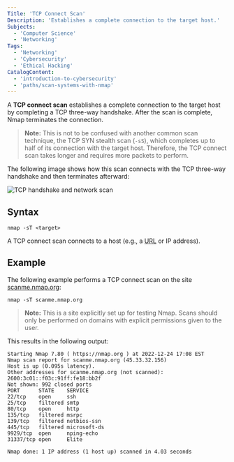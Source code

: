 ```yaml
---
Title: 'TCP Connect Scan'
Description: 'Establishes a complete connection to the target host.'
Subjects:
  - 'Computer Science'
  - 'Networking'
Tags:
  - 'Networking'
  - 'Cybersecurity'
  - 'Ethical Hacking'
CatalogContent:
  - 'introduction-to-cybersecurity'
  - 'paths/scan-systems-with-nmap'
---
```


A **TCP connect scan** establishes a complete connection to the target host by completing a TCP three-way handshake. After the scan is complete, Nmap terminates the connection.

> **Note:** This is not to be confused with another common scan technique, the TCP SYN stealth scan (`-sS`), which completes up to half of its connection with the target host. Therefore, the TCP connect scan takes longer and requires more packets to perform.

The following image shows how this scan connects with the TCP three-way handshake and then terminates afterward:

![TCP handshake and network scan](https://static-assets.codecademy.com/skillpaths/learn-nmap/Performing_Basic_Network_Scans/network_scan_01.png)

## Syntax

```pseudo
nmap -sT <target>
```

A TCP connect scan connects to a <target> host (e.g., a [URL](https://www.codecademy.com/resources/docs/general/url) or IP address).

## Example

The following example performs a TCP connect scan on the site [scanme.nmap.org](http://scanme.nmap.org/):

```shell
nmap -sT scanme.nmap.org
```

> **Note:** This is a site explicitly set up for testing Nmap. Scans should only be performed on domains with explicit permissions given to the user.

This results in the following output:

```shell
Starting Nmap 7.80 ( https://nmap.org ) at 2022-12-24 17:08 EST
Nmap scan report for scanme.nmap.org (45.33.32.156)
Host is up (0.095s latency).
Other addresses for scanme.nmap.org (not scanned): 2600:3c01::f03c:91ff:fe18:bb2f
Not shown: 992 closed ports
PORT      STATE    SERVICE
22/tcp    open     ssh
25/tcp    filtered smtp
80/tcp    open     http
135/tcp   filtered msrpc
139/tcp   filtered netbios-ssn
445/tcp   filtered microsoft-ds
9929/tcp  open     nping-echo
31337/tcp open     Elite

Nmap done: 1 IP address (1 host up) scanned in 4.03 seconds
```

